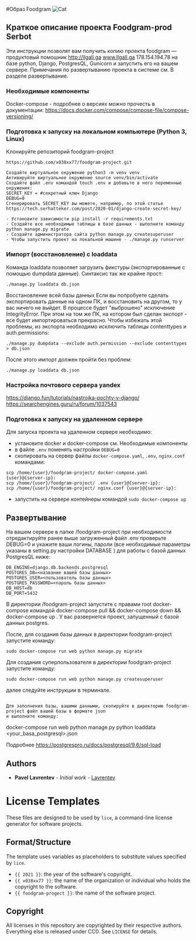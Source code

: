 #Образ Foodgram
![Cat](https://github.com/x038xx77/foodgram-project/workflows/Foodgram/badge.svg)
## Краткое описание проекта Foodgram-prod Serbot

Эти инструкции позволят вам получить копию проекта foodgram — продуктовый помошник
http://llgall.ga
www.llgall.ga
178.154.194.78
на базе python, Django, PostgresQL, Gunicorn и запустить его на
вашем сервере. Примечания по развертыванию проекта в системе
см. В разделе развертывание.

### Необходимые компоненты
Docker-compose - подробнее о версиях можно прочесть в документации:
https://docs.docker.com/compose/compose-file/compose-versioning/


### Подготовка к запуску на локальном компьютере (Python 3, Linux)
Клонируйте репозиторий foodgram-project
```
https://github.com/x038xx77/foodgram-project.git
```
```
Создайте виртуальное окружение python3 -m venv venv
Активируйте виртуальное окружение source venv/bin/activate
Создайте файл .env командой touch .env и добавьте в него переменные окружения:
SECRET_KEY = #секретный ключ Django
DEBUG=0
Сгенерировать SECRET_KEY вы можете, например, по этой статье https://tech.serhatteker.com/post/2020-01/django-create-secret-key/

- Установите зависимости pip install -r requirements.txt
- Создайте все необходимые таблицы в базе данных - выполните команду python manage.py migrate
- Создайте администратора сайта python manage.py createsuperuser
- Чтобы запустить проект на локальной машине - ./manage.py runserver
```
### Импорт (восстановление) с loaddata
Команда loaddata позволяет загрузить фикстуры (экспортированные с помощью dumpdata данные). Синтаксис так же крайне прост:
```
./manage.py loaddata db.json
```
Восстановление всей базы данных
Если вы попробуете сделать экспортировать данные на одном ПК, и восстановить на другом, то у вас ничего не выйдет. В процессе будет "выброшено" исключение IntegrityError. При этом на том же ПК, на котором был сделан экспорт - все будет импортироваться прекрасно. Чтобы избежать этой проблемы, из экспорта необходимо исключить таблицы contenttypes и auth.permissions:
```
./manage.py dumpdata --exclude auth.permission --exclude contenttypes > db.json
```
После этого импорт должен пройти без проблем:
```
./manage.py loaddata db.json
```
### Настройка почтового сервера yandex
https://django.fun/tutorials/nastrojka-pochty-v-django/
https://searchengines.guru/ru/forum/1037543

### Подготовка к запуску на удаленном сервере
Для запуска проекта на удаленном сервере необходимо:
- установите docker и docker-compose см. Необходимые компоненты
- в файле `.env` поменять настройки `DEBUG=0`
- скопировать на сервер файлы `docker-compose.yaml`, `.env`, `nginx.conf` командами:
```
scp /home/{user}/foodgram-project/ docker-compose.yaml  {user}@{server-ip}:
scp /home/{user}/foodgram-project/ .env {user}@{server-ip}:
scp /home/{user}/foodgram-project/ nginx.conf {user}@{server-ip}:
```
- запустить на сервере контейнеры командой `sudo docker-compose up`

## Развертывание
На вашем сервере в папке /foodgram-project при необходимости отредактируйте ранее выше загруженный файл .env проверьте DEBUG=0 и укажите ваши логины, пароли (все необходимые 
параметры указаны в setting.py настройки DATABASE ) для работы с базой данных PostgresQL ниже:

```  
DB_ENGINE=django.db.backends.postgresql
POSTGRES_DB=<название вашей базы данных>
POSTGRES_USER=<пользователь базы данных>
POSTGRES_PASSWORD=<пароль базы данных>
DB_HOST=db
DB_PORT=5432
```
В директории /foodgram-project запустите c правами root docker-compose командой 
docker-compose pull && docker-compose down && docker-compose up
. У вас развернется проект, запущенный с базой данных postgres.

После, для создания базы данных в директории foodgram-project запустите команду:

```  
sudo docker-compose run web python manage.py migrate
```

Для создания суперпользователя в директории foodgram-project запустите команду:

```  
sudo docker-compose run web python manage.py createsuperuser
```
далее следуйте инструкции в терминале.


```

Для заполнения базы, вашими данными, скопируйте в директорию foodgram-project файл вашей базы в формате json 
и выполните команду:
```     
docker-compose run web python manage.py python loaddata <your_basa_postgresql>.json

Подробнее https://postgrespro.ru/docs/postgresql/9.6/sql-load

## Authors

* **Pavel Lavrentev** - *Initial work* - [Lavrentev](https://github.com/x038xx77)

# License Templates

These files are designed to be used by `lice`, a command-line license generator
for software projects. 

## Format/Structure

The template uses variables as placeholders to substitute values specified by
`lice`.

* `{{ 2021 }}`: the year of the software's copyright.
* `{{ x038xx77 }}`: the name of the organization or individual who holds
the copyright to the software.
* `{{ foodgram-progect }}`: the name of the software project.

## Copyright

All licenses in this repository are copyrighted by their respective authors.
Everything else is released under CC0. See `LICENSE` for details.
